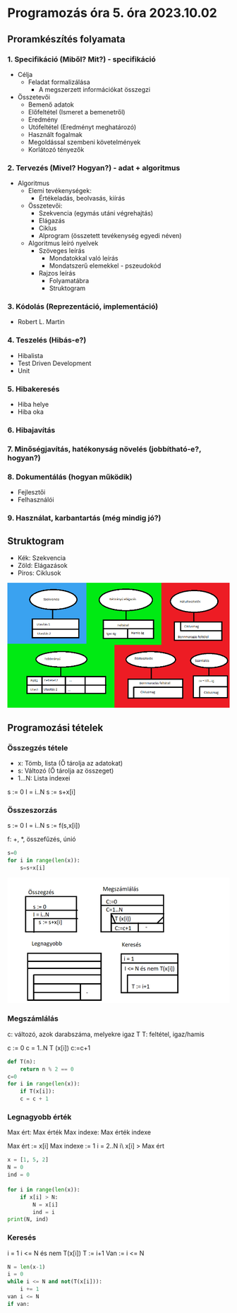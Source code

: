 # Programozás óra 5. óra 2023.10.02

## Proramkészítés folyamata

### 1. Specifikáció (Miből? Mit?) - specifikáció
- Célja
    - Feladat formalizálása
        - A megszerzett információkat összegzi
- Összetevői
    - Bemenő adatok
    - Előfeltétel (Ismeret a bemenetről)
    - Eredmény
    - Utófeltétel (Eredményt meghatározó)
    - Használt fogalmak
    - Megoldással szembeni követelmények
    - Korlátozó tényezők

### 2. Tervezés (Mivel? Hogyan?) - adat + algoritmus

- Algoritmus
    - Elemi tevékenységek:
        - Értékeladás, beolvasás, kiírás
    - Összetevői:
        - Szekvencia (egymás utáni végrehajtás)
        - Elágazás
        - Ciklus
        - Alprogram (összetett tevékenység egyedi néven)
    - Algoritmus leíró nyelvek
        - Szöveges leírás
            - Mondatokkal való leírás
            - Mondatszerű elemekkel - pszeudokód
        - Rajzos leírás
            - Folyamatábra
            - Struktogram

### 3. Kódolás (Reprezentáció, implementáció)

- Robert L. Martin

### 4. Teszelés (Hibás-e?)

- Hibalista
- Test Driven Development
- Unit

### 5. Hibakeresés

- Hiba helye
- Hiba oka

### 6. Hibajavítás

### 7. Minőségjavítás, hatékonyság növelés (jobbítható-e?, hogyan?)

### 8. Dokumentálás (hogyan működik)

- Fejlesztői
- Felhasználói

### 9. Használat, karbantartás (még mindig jó?)

## Struktogram

- Kék: Szekvencia
- Zöld: Elágazások
- Piros: Ciklusok

![Rajz](5ora/5-1.png)

## Programozási tételek

### Összegzés tétele
- x: Tömb, lista (Ő tárolja az adatokat)
- s: Változó (Ő tárolja az összeget)
- 1...N: Lista indexei

s := 0
I = i..N
    s := s+x[i]

### Összeszorzás

s := 0
I = i..N
s := f(s,x[i])

f: +, *, összefűzés, únió

```Python
s=0
for i in range(len(x)):
    s=s+x[i]
```

![Rajz](5ora/5-2.png)

### Megszámlálás
c: változó, azok darabszáma, melyekre igaz T
T: feltétel, igaz/hamis

c := 0
c = 1..N
T (x[i])
c:=c+1

```Python
def T(n):
    return n % 2 == 0
c=0
for i in range(len(x)):
    if T(x[i]):
    c = c + 1
```

### Legnagyobb érték
Max ért: Max érték
Max indexe: Max érték indexe

Max ért := x[i]
Max indexe := 1
i = 2..N
i\ x[i] > Max ért
```Python
x = [1, 5, 2]
N = 0
ind = 0

for i in range(len(x)):
    if x[i] > N:
        N = x[i]
        ind = i
print(N, ind)
```
### Keresés
i = 1
i <= N és nem T(x[i])
T := i+1
Van := i <= N

```Python
N = len(x-1)
i = 0
while i <= N and not(T(x[i])):
    i += 1
van i <= N
if van:
```
